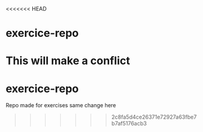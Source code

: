 <<<<<<< HEAD
# exercice-repo
This will make a conflict
=======
# exercice-repo
Repo made for exercises
same change here 
>>>>>>> 2c8fa5d4ce26371e72927a63fbe7b7af5176acb3
